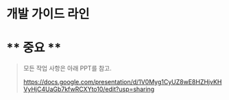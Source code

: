 # 개발 가이드 라인

# ** 중요 **
> 모든 작업 사항은 아래 PPT를 참고. 
>
> https://docs.google.com/presentation/d/1V0Myg1CyUZ8wE8HZHjvKHVyHjC4UaGb7kfwRCXYto10/edit?usp=sharing